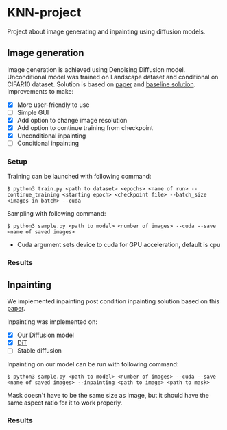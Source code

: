 # KNN-project
Project about image generating and inpainting using diffusion models.

## Image generation

Image generation is achieved using Denoising Diffusion model. Unconditional model was trained on Landscape dataset and conditional on CIFAR10 dataset. Solution is based on
[paper](https://arxiv.org/pdf/2006.11239.pdf) and [baseline solution](https://github.com/dome272/Diffusion-Models-pytorch). Improvements to make:
  - [x] More user-friendly to use
  - [ ] Simple GUI
  - [x] Add option to change image resolution
  - [x] Add option to continue training from checkpoint
  - [x] Unconditional inpainting
  - [ ] Conditional inpainting

### Setup

Training can be launched with following command:

    $ python3 train.py <path to dataset> <epochs> <name of run> --continue_training <starting epoch> <checkpoint file> --batch_size <images in batch> --cuda

Sampling with following command:

    $ python3 sample.py <path to model> <number of images> --cuda --save <name of saved images>

- Cuda argument sets device to cuda for GPU acceleration, default is cpu

### Results

## Inpainting

We implemented inpainting post condition inpainting solution based on this 
[paper](https://openaccess.thecvf.com/content/WACV2024/papers/Corneanu_LatentPaint_Image_Inpainting_in_Latent_Space_With_Diffusion_Models_WACV_2024_paper.pdf).

Inpainting was implemented on:
- [x] Our Diffusion model
- [x] [DiT](https://github.com/facebookresearch/DiT)
- [ ] Stable diffusion

Inpainting on our model can be run with following command:

    $ python3 sample.py <path to model> <number of images> --cuda --save <name of saved images> --inpainting <path to image> <path to mask>

Mask doesn't have to be the same size as image, but it should have the same aspect ratio for it to work properly.

### Results